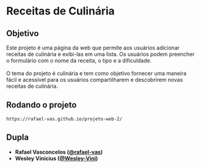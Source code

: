# Receitas de Culinária

## Objetivo
Este projeto é uma página da web que permite aos usuários adicionar receitas de culinária e exibi-las em uma lista.
Os usuários podem preencher o formulário com o nome da receita, o tipo e a dificuldade. <br/> <br/>
O tema do projeto é culinária e tem como objetivo fornecer uma maneira fácil e acessível para os usuários compartilharem e descobrirem novas receitas de culinária. 

## Rodando o projeto
```
https://rafael-vas.github.io/projeto-web-2/
```

## Dupla

- **Rafael Vasconcelos ([@rafael-vas](https://github.com/rafael-vas))**
- **Wesley Vinícius ([@Wesley-Vini](https://github.com/Wesley-Vini))**

